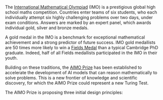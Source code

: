 The [International Mathematical Olympiad](https://www.imo-official.org/) (IMO) is a prestigious global high school maths competition. Countries enter teams of six students, who each individually attempt six highly challenging problems over two days, under exam conditions. Answers are marked by an expert panel, which awards individual gold, silver and bronze medals.

A gold medal in the IMO is a benchmark for exceptional mathematical achievement and a strong predictor of future success. IMO gold medallists are 50 times more likely to win a [Fields Medal](https://en.wikipedia.org/wiki/Fields_Medal) than a typical Cambridge PhD graduate. Indeed, half of all Fields medallists participated in the IMO in their youth. 

Building on these traditions, the [AIMO Prize](/) has been established to accelerate the development of AI models that can reason mathematically to solve problems. This is a new frontier of knowledge and scientific discovery, for which the AIMO Prize could represent a new Turing Test.

The AIMO Prize is proposing three initial design principles: